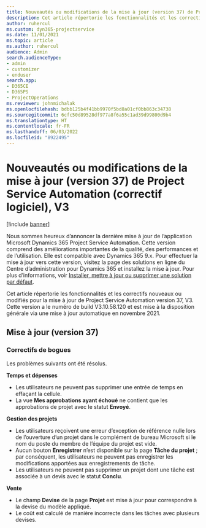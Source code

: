```yaml
---
title: Nouveautés ou modifications de la mise à jour (version 37) de Project Service Automation (correctif logiciel), V3
description: Cet article répertorie les fonctionnalités et les correctifs disponibles dans la mise à jour de Microsoft Dynamics 365 Project Service Automation version 37, V3.
author: ruhercul
ms.custom: dyn365-projectservice
ms.date: 11/01/2021
ms.topic: article
ms.author: ruhercul
audience: Admin
search.audienceType:
- admin
- customizer
- enduser
search.app:
- D365CE
- D365PS
- ProjectOperations
ms.reviewer: johnmichalak
ms.openlocfilehash: bdbb125b4f41bb9970f5bd8a01cf0bb863c34738
ms.sourcegitcommit: 6cfc50d89528df977a8f6a55c1ad39d99800d9b4
ms.translationtype: HT
ms.contentlocale: fr-FR
ms.lasthandoff: 06/03/2022
ms.locfileid: "8922495"
---
```

# <a name="whats-new-or-changed-in-project-service-automation-update-release-37-v3"></a>Nouveautés ou modifications de la mise à jour (version 37) de Project Service Automation (correctif logiciel), V3

[!include [banner](../includes/psa-now-project-operations.md)]

Nous sommes heureux d’annoncer la dernière mise à jour de l’application Microsoft Dynamics 365 Project Service Automation. Cette version comprend des améliorations importantes de la qualité, des performances et de l’utilisation. Elle est compatible avec Dynamics 365 9.x. Pour effectuer la mise à jour vers cette version, visitez la page des solutions en ligne du Centre d’administration pour Dynamics 365 et installez la mise à jour. Pour plus d’informations, voir [Installer, mettre à jour ou supprimer une solution par défaut](/power-platform/admin/install-remove-preferred-solution).

Cet article répertorie les fonctionnalités et les correctifs nouveaux ou modifiés pour la mise à jour de Project Service Automation version 37, V3. Cette version a le numéro de build V3.10.58.120 et est mise à la disposition générale via une mise à jour automatique en novembre 2021.

## <a name="update-release-37"></a>Mise à jour (version 37)

### <a name="bug-fixes"></a>Correctifs de bogues

Les problèmes suivants ont été résolus.

**Temps et dépenses**
- Les utilisateurs ne peuvent pas supprimer une entrée de temps en effaçant la cellule.
- La vue **Mes approbations ayant échoué** ne contient que les approbations de projet avec le statut **Envoyé**.

**Gestion des projets**
- Les utilisateurs reçoivent une erreur d’exception de référence nulle lors de l’ouverture d’un projet dans le complément de bureau Microsoft si le nom du poste du membre de l’équipe du projet est vide.
- Aucun bouton **Enregistrer** n’est disponible sur la page **Tâche du projet** ; par conséquent, les utilisateurs ne peuvent pas enregistrer les modifications apportées aux enregistrements de tâche.
- Les utilisateurs ne peuvent pas supprimer un projet dont une tâche est associée à un devis avec le statut **Conclu**.

**Vente**
- Le champ **Devise** de la page **Projet** est mise à jour pour correspondre à la devise du modèle appliqué.
- Le coût est calculé de manière incorrecte dans les tâches avec plusieurs devises.
